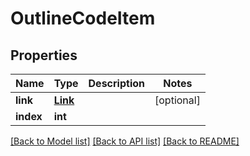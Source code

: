 # OutlineCodeItem

## Properties
Name | Type | Description | Notes
------------ | ------------- | ------------- | -------------
**link** | [**Link**](Link.md) |  | [optional] 
**index** | **int** |  | 

[[Back to Model list]](../README.md#documentation-for-models) [[Back to API list]](../README.md#documentation-for-api-endpoints) [[Back to README]](../README.md)


